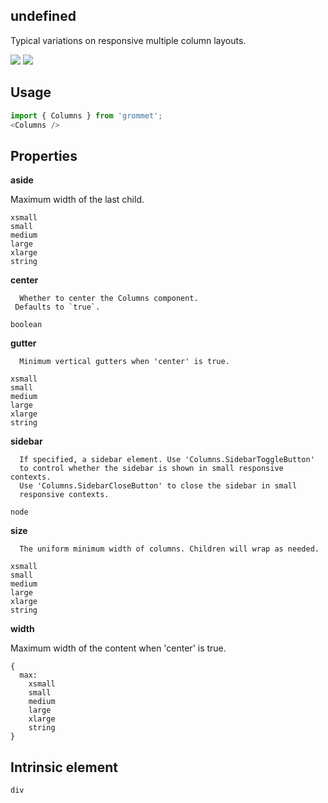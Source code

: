 ## undefined
Typical variations on responsive multiple column layouts.

[![](https://cdn-images-1.medium.com/fit/c/120/120/1*TD1P0HtIH9zF0UEH28zYtw.png)](https://storybook.grommet.io/?selectedKind=Layout-Columns&full=0&stories=1&panelRight=0) [![](https://codesandbox.io/static/img/play-codesandbox.svg)](https://codesandbox.io/s/github/grommet/grommet-sandbox?initialpath=/columns&module=%2Fsrc%2FColumns.js)
## Usage

```javascript
import { Columns } from 'grommet';
<Columns />
```

## Properties

**aside**

Maximum width of the last child.

```
xsmall
small
medium
large
xlarge
string
```

**center**


      Whether to center the Columns component.
     Defaults to `true`.

```
boolean
```

**gutter**


      Minimum vertical gutters when 'center' is true.
      

```
xsmall
small
medium
large
xlarge
string
```

**sidebar**


      If specified, a sidebar element. Use 'Columns.SidebarToggleButton'
      to control whether the sidebar is shown in small responsive contexts.
      Use 'Columns.SidebarCloseButton' to close the sidebar in small
      responsive contexts.
      

```
node
```

**size**


      The uniform minimum width of columns. Children will wrap as needed.
    

```
xsmall
small
medium
large
xlarge
string
```

**width**

Maximum width of the content when 'center' is true.

```
{
  max: 
    xsmall
    small
    medium
    large
    xlarge
    string
}
```
  
## Intrinsic element

```
div
```